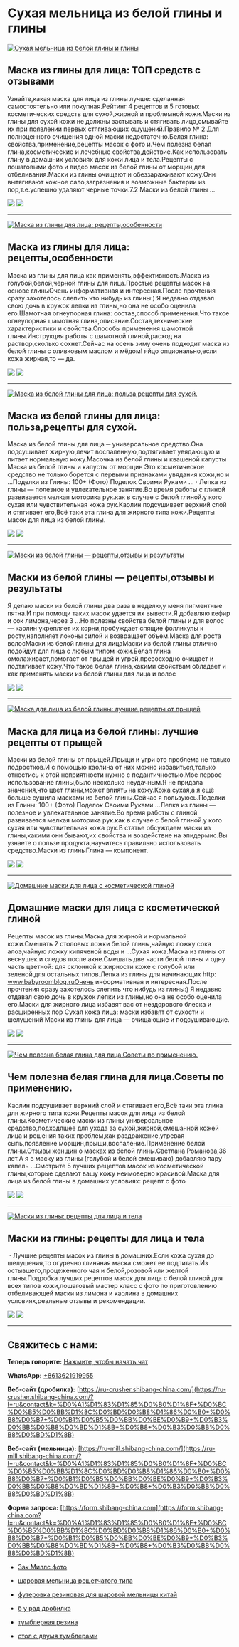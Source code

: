 # Сухая мельница из белой глины и глины

<a href="https://swt.shibang-china.com/?l=ru&img&k=%D0%A1%D1%83%D1%85%D0%B0%D1%8F+%D0%BC%D0%B5%D0%BB%D1%8C%D0%BD%D0%B8%D1%86%D0%B0+%D0%B8%D0%B7+%D0%B1%D0%B5%D0%BB%D0%BE%D0%B9+%D0%B3%D0%BB%D0%B8%D0%BD%D1%8B+%D0%B8+%D0%B3%D0%BB%D0%B8%D0%BD%D1%8B" target="_blank">![Сухая мельница из белой глины и глины](http://static.shibang-china.com/all-800x300/736.jpg)</a>

## Маска из глины для лица: ТОП средств с отзывами
Узнайте,какая маска для лица из глины лучше: сделанная самостоятельно или покупная.Рейтинг 4 рецептов и 5 готовых косметических средств для сухой,жирной и проблемной кожи.Маски из глины для сухой кожи не должны застывать и стягивать лицо,смывайте их при появлении первых стягивающих ощущений.Правило № 2.Для полноценного очищения одной маски недостаточно.Белая глина: свойства,применение,рецепты масок с фото и.Чем полезна белая глина,косметические и лечебные свойства,действие.Как использовать глину в домашних условиях для кожи лица и тела.Рецепты с пошаговыми фото и видео масок из белой глины от морщин,для отбеливания.Маски из глины очищают и обеззараживают кожу.Они вытягивают кожное сало,загрязнения и возможные бактерии из пор,т.е.успешно удаляют черные точки.7.2 Маски из белой глины …


<a href="https://whatsapp.shibangsoft.com/WhatsApp.php" target="_blank" title="WhatsApp">![](http://static.shibang-china.com/icon/whatsapp.png)</a> <a href="https://swt.shibang-china.com/?l=ru&icon&k=%D0%A1%D1%83%D1%85%D0%B0%D1%8F+%D0%BC%D0%B5%D0%BB%D1%8C%D0%BD%D0%B8%D1%86%D0%B0+%D0%B8%D0%B7+%D0%B1%D0%B5%D0%BB%D0%BE%D0%B9+%D0%B3%D0%BB%D0%B8%D0%BD%D1%8B+%D0%B8+%D0%B3%D0%BB%D0%B8%D0%BD%D1%8B" target="_blank">![](http://static.shibang-china.com/icon/chat-ru.png)</a>

---

<a href="https://swt.shibang-china.com/?l=ru&img&k=%D0%A1%D1%83%D1%85%D0%B0%D1%8F+%D0%BC%D0%B5%D0%BB%D1%8C%D0%BD%D0%B8%D1%86%D0%B0+%D0%B8%D0%B7+%D0%B1%D0%B5%D0%BB%D0%BE%D0%B9+%D0%B3%D0%BB%D0%B8%D0%BD%D1%8B+%D0%B8+%D0%B3%D0%BB%D0%B8%D0%BD%D1%8B" target="_blank">![Маска из глины для лица: рецепты,особенности](http://static.shibang-china.com/all-800x300/686.jpg)</a>

## Маска из глины для лица: рецепты,особенности
Маска из глины для лица как применять,эффективность.Маска из голубой,белой,чёрной глины для лица.Простые рецепты масок на основе глиныОчень информативная и интересная.После прочтения сразу захотелось слепить что нибудь из глины:) Я недавно отдавал свою дочь в кружок лепки из глины,но она не особо оценила его.Шамотная огнеупорная глина: состав,способ применения.Что такое огнеупорная шамотная глина,описание.Состав,технические характеристики и свойства.Способы применения шамотной глины.Инструкция работы с шамотной глиной,расход на раствор,сколько сохнет.Сейчас на осень зиму очень подходит маска из белой глины с оливковым маслом и мёдом! яйцо опционально,если кожа жирная,то — да.


<a href="https://whatsapp.shibangsoft.com/WhatsApp.php" target="_blank" title="WhatsApp">![](http://static.shibang-china.com/icon/whatsapp.png)</a> <a href="https://swt.shibang-china.com/?l=ru&icon&k=%D0%A1%D1%83%D1%85%D0%B0%D1%8F+%D0%BC%D0%B5%D0%BB%D1%8C%D0%BD%D0%B8%D1%86%D0%B0+%D0%B8%D0%B7+%D0%B1%D0%B5%D0%BB%D0%BE%D0%B9+%D0%B3%D0%BB%D0%B8%D0%BD%D1%8B+%D0%B8+%D0%B3%D0%BB%D0%B8%D0%BD%D1%8B" target="_blank">![](http://static.shibang-china.com/icon/chat-ru.png)</a>

---

<a href="https://swt.shibang-china.com/?l=ru&img&k=%D0%A1%D1%83%D1%85%D0%B0%D1%8F+%D0%BC%D0%B5%D0%BB%D1%8C%D0%BD%D0%B8%D1%86%D0%B0+%D0%B8%D0%B7+%D0%B1%D0%B5%D0%BB%D0%BE%D0%B9+%D0%B3%D0%BB%D0%B8%D0%BD%D1%8B+%D0%B8+%D0%B3%D0%BB%D0%B8%D0%BD%D1%8B" target="_blank">![Маска из белой глины для лица: польза,рецепты для сухой.](http://static.shibang-china.com/all-800x300/629.jpg)</a>

## Маска из белой глины для лица: польза,рецепты для сухой.
Маска из белой глины для лица ─ универсальное средство.Она подсушивает жирную,лечит воспаленную,подтягивает увядающую и питает нормальную кожу.Масочка из белой глины и квашеной капусты Маска из белой глины и капусты от морщин Это косметическое средство не только борется с первыми признаками увядания кожи,но и …Поделки из Глины: 100+ (Фото) Поделок Своими Руками …&nbsp;&#0183;&#32;Лепка из глины — полезное и увлекательное занятие.Во время работы с глиной развивается мелкая моторика рук.как в случае с белой глиной.у кого сухая или чувствительная кожа рук.Каолин подсушивает верхний слой и стягивает его,Всё таки эта глина для жирного типа кожи.Рецепты масок для лица из белой глины.


<a href="https://whatsapp.shibangsoft.com/WhatsApp.php" target="_blank" title="WhatsApp">![](http://static.shibang-china.com/icon/whatsapp.png)</a> <a href="https://swt.shibang-china.com/?l=ru&icon&k=%D0%A1%D1%83%D1%85%D0%B0%D1%8F+%D0%BC%D0%B5%D0%BB%D1%8C%D0%BD%D0%B8%D1%86%D0%B0+%D0%B8%D0%B7+%D0%B1%D0%B5%D0%BB%D0%BE%D0%B9+%D0%B3%D0%BB%D0%B8%D0%BD%D1%8B+%D0%B8+%D0%B3%D0%BB%D0%B8%D0%BD%D1%8B" target="_blank">![](http://static.shibang-china.com/icon/chat-ru.png)</a>

---

<a href="https://swt.shibang-china.com/?l=ru&img&k=%D0%A1%D1%83%D1%85%D0%B0%D1%8F+%D0%BC%D0%B5%D0%BB%D1%8C%D0%BD%D0%B8%D1%86%D0%B0+%D0%B8%D0%B7+%D0%B1%D0%B5%D0%BB%D0%BE%D0%B9+%D0%B3%D0%BB%D0%B8%D0%BD%D1%8B+%D0%B8+%D0%B3%D0%BB%D0%B8%D0%BD%D1%8B" target="_blank">![Маски из белой глины — рецепты,отзывы и результаты](http://static.shibang-china.com/all-800x300/312.jpg)</a>

## Маски из белой глины — рецепты,отзывы и результаты
Я делаю маски из белой глины два раза в неделю,у меня пигментные пятна.И при помощи таких масок удается их вывести.Я добавляю кефир и сок лимона,через 3 …Но полезны свойства белой глины и для волос — каолин укрепляет их корни,пробуждает спящие фолликулы к росту,наполняет локоны силой и возвращает объем.Маска для роста волосМаски из белой глины для лицаМаски из белой глины отлично подойдут для лица с любым типом кожи.Белая глина омолаживает,помогает от прыщей и угрей,превосходно очищает и подтягивает кожу.Что такое белая глина,какими свойствам обладает и как применять маски из белой глины для лица и волос


<a href="https://whatsapp.shibangsoft.com/WhatsApp.php" target="_blank" title="WhatsApp">![](http://static.shibang-china.com/icon/whatsapp.png)</a> <a href="https://swt.shibang-china.com/?l=ru&icon&k=%D0%A1%D1%83%D1%85%D0%B0%D1%8F+%D0%BC%D0%B5%D0%BB%D1%8C%D0%BD%D0%B8%D1%86%D0%B0+%D0%B8%D0%B7+%D0%B1%D0%B5%D0%BB%D0%BE%D0%B9+%D0%B3%D0%BB%D0%B8%D0%BD%D1%8B+%D0%B8+%D0%B3%D0%BB%D0%B8%D0%BD%D1%8B" target="_blank">![](http://static.shibang-china.com/icon/chat-ru.png)</a>

---

<a href="https://swt.shibang-china.com/?l=ru&img&k=%D0%A1%D1%83%D1%85%D0%B0%D1%8F+%D0%BC%D0%B5%D0%BB%D1%8C%D0%BD%D0%B8%D1%86%D0%B0+%D0%B8%D0%B7+%D0%B1%D0%B5%D0%BB%D0%BE%D0%B9+%D0%B3%D0%BB%D0%B8%D0%BD%D1%8B+%D0%B8+%D0%B3%D0%BB%D0%B8%D0%BD%D1%8B" target="_blank">![Маска для лица из белой глины: лучшие рецепты от прыщей](http://static.shibang-china.com/all-800x300/1496.jpg)</a>

## Маска для лица из белой глины: лучшие рецепты от прыщей
Маски из белой глины от прыщей.Прыщи и угри это проблема не только подростков.И с помощью каолина от них можно избавиться,только отнестись к этой неприятности нужно с педантичностью.Мое первое использование глины,было несколько неудачным.Я не придала значения,что цвет глины,может влиять на кожу.Кожа сухая,а я ещё больше сушила масками из белой глины.Сейчас я пользуюсь.Поделки из Глины: 100+ (Фото) Поделок Своими Руками …Лепка из глины — полезное и увлекательное занятие.Во время работы с глиной развивается мелкая моторика рук.как в случае с белой глиной.у кого сухая или чувствительная кожа рук.В статье обсуждаем маски из глины,какими они бывают,их свойства и воздействие на эпидермис.Вы узнаете о пользе продукта,научитесь правильно использовать средство.Маски из глиныГлина — компонент.


<a href="https://whatsapp.shibangsoft.com/WhatsApp.php" target="_blank" title="WhatsApp">![](http://static.shibang-china.com/icon/whatsapp.png)</a> <a href="https://swt.shibang-china.com/?l=ru&icon&k=%D0%A1%D1%83%D1%85%D0%B0%D1%8F+%D0%BC%D0%B5%D0%BB%D1%8C%D0%BD%D0%B8%D1%86%D0%B0+%D0%B8%D0%B7+%D0%B1%D0%B5%D0%BB%D0%BE%D0%B9+%D0%B3%D0%BB%D0%B8%D0%BD%D1%8B+%D0%B8+%D0%B3%D0%BB%D0%B8%D0%BD%D1%8B" target="_blank">![](http://static.shibang-china.com/icon/chat-ru.png)</a>

---

<a href="https://swt.shibang-china.com/?l=ru&img&k=%D0%A1%D1%83%D1%85%D0%B0%D1%8F+%D0%BC%D0%B5%D0%BB%D1%8C%D0%BD%D0%B8%D1%86%D0%B0+%D0%B8%D0%B7+%D0%B1%D0%B5%D0%BB%D0%BE%D0%B9+%D0%B3%D0%BB%D0%B8%D0%BD%D1%8B+%D0%B8+%D0%B3%D0%BB%D0%B8%D0%BD%D1%8B" target="_blank">![Домашние маски для лица с косметической глиной](http://static.shibang-china.com/all-800x300/1493.jpg)</a>

## Домашние маски для лица с косметической глиной
Рецепты масок из глины.Маска для жирной и нормальной кожи.Смешать 2 столовых ложки белой глины,чайную ложку сока алоэ,чайную ложку кипяченой воды и …Сухая кожа.Маска из глины от веснушек и следов после акне.Смешать две части белой глины и одну часть цветной: для склонной к жирности коже с голубой или зеленой,для остальных типов.Лепка из глины для начинающих http: www.babyroomblog.ruОчень информативная и интересная.После прочтения сразу захотелось слепить что нибудь из глины:) Я недавно отдавал свою дочь в кружок лепки из глины,но она не особо оценила его.Маски для жирного лица избавят вас от нездорового блеска и расширенных пор Сухая кожа лица: маски избавят от сухости и шелушений Маски из глины для лица — очищающие и подсушивающие.


<a href="https://whatsapp.shibangsoft.com/WhatsApp.php" target="_blank" title="WhatsApp">![](http://static.shibang-china.com/icon/whatsapp.png)</a> <a href="https://swt.shibang-china.com/?l=ru&icon&k=%D0%A1%D1%83%D1%85%D0%B0%D1%8F+%D0%BC%D0%B5%D0%BB%D1%8C%D0%BD%D0%B8%D1%86%D0%B0+%D0%B8%D0%B7+%D0%B1%D0%B5%D0%BB%D0%BE%D0%B9+%D0%B3%D0%BB%D0%B8%D0%BD%D1%8B+%D0%B8+%D0%B3%D0%BB%D0%B8%D0%BD%D1%8B" target="_blank">![](http://static.shibang-china.com/icon/chat-ru.png)</a>

---

<a href="https://swt.shibang-china.com/?l=ru&img&k=%D0%A1%D1%83%D1%85%D0%B0%D1%8F+%D0%BC%D0%B5%D0%BB%D1%8C%D0%BD%D0%B8%D1%86%D0%B0+%D0%B8%D0%B7+%D0%B1%D0%B5%D0%BB%D0%BE%D0%B9+%D0%B3%D0%BB%D0%B8%D0%BD%D1%8B+%D0%B8+%D0%B3%D0%BB%D0%B8%D0%BD%D1%8B" target="_blank">![Чем полезна белая глина для лица.Советы по применению.](http://static.shibang-china.com/all-800x300/700.jpg)</a>

## Чем полезна белая глина для лица.Советы по применению.
Каолин подсушивает верхний слой и стягивает его,Всё таки эта глина для жирного типа кожи.Рецепты масок для лица из белой глины.Косметические маски из глины универсальное средство,подходящее для ухода за сухой,жирной,смешанной кожей лица и решения таких проблем,как раздражение,угревая сыпь,появление морщин,прыщи,воспаление.Применение белой глины.Отзывы женщин о масках из белой глины.Светлана Романова,36 лет.А я в маску из глины (голубой и белой смешиваю) добавляю пару капель …Смотрите 5 лучших рецептов масок из косметической глины,которые сделают вашу кожу неимоверно красивой.Маска для лица из белой глины в домашних условиях: рецепт с фото


<a href="https://whatsapp.shibangsoft.com/WhatsApp.php" target="_blank" title="WhatsApp">![](http://static.shibang-china.com/icon/whatsapp.png)</a> <a href="https://swt.shibang-china.com/?l=ru&icon&k=%D0%A1%D1%83%D1%85%D0%B0%D1%8F+%D0%BC%D0%B5%D0%BB%D1%8C%D0%BD%D0%B8%D1%86%D0%B0+%D0%B8%D0%B7+%D0%B1%D0%B5%D0%BB%D0%BE%D0%B9+%D0%B3%D0%BB%D0%B8%D0%BD%D1%8B+%D0%B8+%D0%B3%D0%BB%D0%B8%D0%BD%D1%8B" target="_blank">![](http://static.shibang-china.com/icon/chat-ru.png)</a>

---

<a href="https://swt.shibang-china.com/?l=ru&img&k=%D0%A1%D1%83%D1%85%D0%B0%D1%8F+%D0%BC%D0%B5%D0%BB%D1%8C%D0%BD%D0%B8%D1%86%D0%B0+%D0%B8%D0%B7+%D0%B1%D0%B5%D0%BB%D0%BE%D0%B9+%D0%B3%D0%BB%D0%B8%D0%BD%D1%8B+%D0%B8+%D0%B3%D0%BB%D0%B8%D0%BD%D1%8B" target="_blank">![Маски из глины: рецепты для лица и тела](http://static.shibang-china.com/all-800x300/1141.jpg)</a>

## Маски из глины: рецепты для лица и тела
&nbsp;&#0183;&#32;Лучшие рецепты масок из глины в домашних.Если кожа сухая до шелушения,то огуречно глиняная маска сможет ее подпитать.Из остывшего,процеженного чая и белой,розовой или желтой глины.Подробка лучших рецептов масок для лица с белой глиной для всех типов кожи,пошаговый мастер класс с фото по приготовлению отбеливающей маски из лимона и каолина в домашних условиях,реальные отзывы и рекомендации.

<a href="https://whatsapp.shibangsoft.com/WhatsApp.php" target="_blank" title="WhatsApp">![](http://static.shibang-china.com/icon/whatsapp.png)</a> <a href="https://swt.shibang-china.com/?l=ru&icon&k=%D0%A1%D1%83%D1%85%D0%B0%D1%8F+%D0%BC%D0%B5%D0%BB%D1%8C%D0%BD%D0%B8%D1%86%D0%B0+%D0%B8%D0%B7+%D0%B1%D0%B5%D0%BB%D0%BE%D0%B9+%D0%B3%D0%BB%D0%B8%D0%BD%D1%8B+%D0%B8+%D0%B3%D0%BB%D0%B8%D0%BD%D1%8B" target="_blank">![](http://static.shibang-china.com/icon/chat-ru.png)</a>

---
## Свяжитесь с нами:

**Теперь говорите:** [Нажмите, чтобы начать чат](https://swt.shibang-china.com?l=ru&contact&k=%D0%A1%D1%83%D1%85%D0%B0%D1%8F+%D0%BC%D0%B5%D0%BB%D1%8C%D0%BD%D0%B8%D1%86%D0%B0+%D0%B8%D0%B7+%D0%B1%D0%B5%D0%BB%D0%BE%D0%B9+%D0%B3%D0%BB%D0%B8%D0%BD%D1%8B+%D0%B8+%D0%B3%D0%BB%D0%B8%D0%BD%D1%8B)

**WhatsApp:**  [+8613621919955](https://whatsapp.shibangsoft.com/WhatsApp.php)

**Веб-сайт (дробилка):** [https://ru-crusher.shibang-china.com/](https://ru-crusher.shibang-china.com/?l=ru&contact&k=%D0%A1%D1%83%D1%85%D0%B0%D1%8F+%D0%BC%D0%B5%D0%BB%D1%8C%D0%BD%D0%B8%D1%86%D0%B0+%D0%B8%D0%B7+%D0%B1%D0%B5%D0%BB%D0%BE%D0%B9+%D0%B3%D0%BB%D0%B8%D0%BD%D1%8B+%D0%B8+%D0%B3%D0%BB%D0%B8%D0%BD%D1%8B)

**Веб-сайт (мельница):** [https://ru-mill.shibang-china.com/](https://ru-mill.shibang-china.com/?l=ru&contact&k=%D0%A1%D1%83%D1%85%D0%B0%D1%8F+%D0%BC%D0%B5%D0%BB%D1%8C%D0%BD%D0%B8%D1%86%D0%B0+%D0%B8%D0%B7+%D0%B1%D0%B5%D0%BB%D0%BE%D0%B9+%D0%B3%D0%BB%D0%B8%D0%BD%D1%8B+%D0%B8+%D0%B3%D0%BB%D0%B8%D0%BD%D1%8B)

**Форма запроса:** [https://form.shibang-china.com](https://form.shibang-china.com?l=ru&contact&k=%D0%A1%D1%83%D1%85%D0%B0%D1%8F+%D0%BC%D0%B5%D0%BB%D1%8C%D0%BD%D0%B8%D1%86%D0%B0+%D0%B8%D0%B7+%D0%B1%D0%B5%D0%BB%D0%BE%D0%B9+%D0%B3%D0%BB%D0%B8%D0%BD%D1%8B+%D0%B8+%D0%B3%D0%BB%D0%B8%D0%BD%D1%8B)

* [Зак Миллс фото](../123/%D0%97%D0%B0%D0%BA%20%D0%9C%D0%B8%D0%BB%D0%BB%D1%81%20%D1%84%D0%BE%D1%82%D0%BE.md)

* [шаровая мельница решетчатого типа](../123/%D1%88%D0%B0%D1%80%D0%BE%D0%B2%D0%B0%D1%8F%20%D0%BC%D0%B5%D0%BB%D1%8C%D0%BD%D0%B8%D1%86%D0%B0%20%D1%80%D0%B5%D1%88%D0%B5%D1%82%D1%87%D0%B0%D1%82%D0%BE%D0%B3%D0%BE%20%D1%82%D0%B8%D0%BF%D0%B0.md)

* [футеровка резиновая для шаровой мельницы китай](../125/%D1%84%D1%83%D1%82%D0%B5%D1%80%D0%BE%D0%B2%D0%BA%D0%B0%20%D1%80%D0%B5%D0%B7%D0%B8%D0%BD%D0%BE%D0%B2%D0%B0%D1%8F%20%D0%B4%D0%BB%D1%8F%20%D1%88%D0%B0%D1%80%D0%BE%D0%B2%D0%BE%D0%B9%20%D0%BC%D0%B5%D0%BB%D1%8C%D0%BD%D0%B8%D1%86%D1%8B%20%D0%BA%D0%B8%D1%82%D0%B0%D0%B9.md)

* [б  у рад дробилка](../124/%D0%B1%20%20%D1%83%20%D1%80%D0%B0%D0%B4%20%D0%B4%D1%80%D0%BE%D0%B1%D0%B8%D0%BB%D0%BA%D0%B0.md)

* [тумблерная резина](../121/%D1%82%D1%83%D0%BC%D0%B1%D0%BB%D0%B5%D1%80%D0%BD%D0%B0%D1%8F%20%D1%80%D0%B5%D0%B7%D0%B8%D0%BD%D0%B0.md)

* [стол с двумя тумблерами](../124/%D1%81%D1%82%D0%BE%D0%BB%20%D1%81%20%D0%B4%D0%B2%D1%83%D0%BC%D1%8F%20%D1%82%D1%83%D0%BC%D0%B1%D0%BB%D0%B5%D1%80%D0%B0%D0%BC%D0%B8.md)